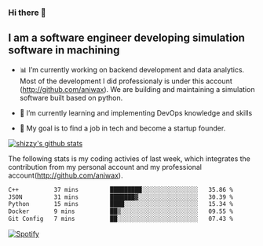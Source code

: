 ### Hi there 👋

## I am a software engineer developing simulation software in machining
- :bar_chart: I’m currently working on backend development and data analytics.
Most of the development I did professionaly is under this account (http://github.com/aniwax). We are building and maintaining a simulation software built based on python. 

- 🌱 I’m currently learning and implementing DevOps knowledge and skills
- :dart: My goal is to find a job in tech and become a startup founder.


[![shizzy's github stats](https://github-readme-stats.vercel.app/api?username=shirzartenwer)](https://github.com/anuraghazra/github-readme-stats)

The following stats is my coding activies of last week, which integrates the contribution from my personal account and my professional account(http://github.com/aniwax). 


 <!--START_SECTION:waka-->

```txt
C++          37 mins         █████████░░░░░░░░░░░░░░░░   35.86 %
JSON         31 mins         ███████▓░░░░░░░░░░░░░░░░░   30.39 %
Python       15 mins         ████░░░░░░░░░░░░░░░░░░░░░   15.34 %
Docker       9 mins          ██▒░░░░░░░░░░░░░░░░░░░░░░   09.55 %
Git Config   7 mins          ██░░░░░░░░░░░░░░░░░░░░░░░   07.43 %
```

<!--END_SECTION:waka-->
[![Spotify](https://spotify-on-github-git-master.shirzartenwer.vercel.app/api/spotify)](https://open.spotify.com/user/21j6s322bjrhxlx67pyzkc4ki)

